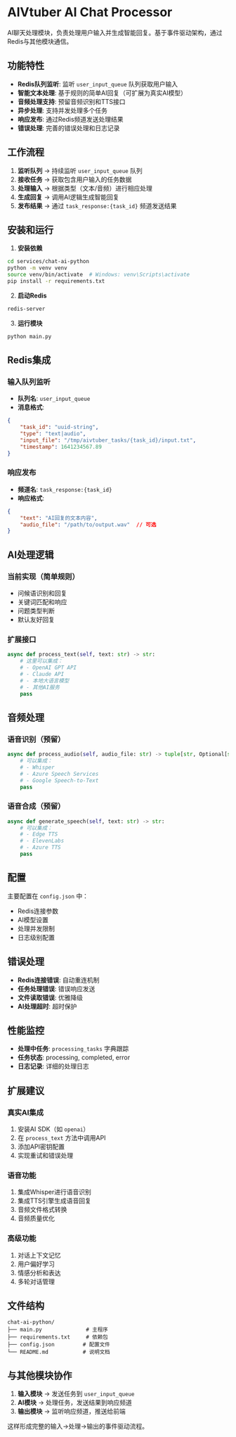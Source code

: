 # AIVtuber AI Chat Processor

AI聊天处理模块，负责处理用户输入并生成智能回复。基于事件驱动架构，通过Redis与其他模块通信。

## 功能特性

- **Redis队列监听**: 监听 `user_input_queue` 队列获取用户输入
- **智能文本处理**: 基于规则的简单AI回复（可扩展为真实AI模型）
- **音频处理支持**: 预留音频识别和TTS接口
- **异步处理**: 支持并发处理多个任务
- **响应发布**: 通过Redis频道发送处理结果
- **错误处理**: 完善的错误处理和日志记录

## 工作流程

1. **监听队列** → 持续监听 `user_input_queue` 队列
2. **接收任务** → 获取包含用户输入的任务数据
3. **处理输入** → 根据类型（文本/音频）进行相应处理
4. **生成回复** → 调用AI逻辑生成智能回复
5. **发布结果** → 通过 `task_response:{task_id}` 频道发送结果

## 安装和运行

1. **安装依赖**
```bash
cd services/chat-ai-python
python -m venv venv
source venv/bin/activate  # Windows: venv\Scripts\activate
pip install -r requirements.txt
```

2. **启动Redis**
```bash
redis-server
```

3. **运行模块**
```bash
python main.py
```

## Redis集成

### 输入队列监听
- **队列名**: `user_input_queue`
- **消息格式**:
```json
{
    "task_id": "uuid-string",
    "type": "text|audio",
    "input_file": "/tmp/aivtuber_tasks/{task_id}/input.txt",
    "timestamp": 1641234567.89
}
```

### 响应发布
- **频道名**: `task_response:{task_id}`
- **响应格式**:
```json
{
    "text": "AI回复的文本内容",
    "audio_file": "/path/to/output.wav"  // 可选
}
```

## AI处理逻辑

### 当前实现（简单规则）
- 问候语识别和回复
- 关键词匹配和响应
- 问题类型判断
- 默认友好回复

### 扩展接口
```python
async def process_text(self, text: str) -> str:
    # 这里可以集成：
    # - OpenAI GPT API
    # - Claude API
    # - 本地大语言模型
    # - 其他AI服务
    pass
```

## 音频处理

### 语音识别（预留）
```python
async def process_audio(self, audio_file: str) -> tuple[str, Optional[str]]:
    # 可以集成：
    # - Whisper
    # - Azure Speech Services
    # - Google Speech-to-Text
    pass
```

### 语音合成（预留）
```python
async def generate_speech(self, text: str) -> str:
    # 可以集成：
    # - Edge TTS
    # - ElevenLabs
    # - Azure TTS
    pass
```

## 配置

主要配置在 `config.json` 中：

- Redis连接参数
- AI模型设置
- 处理并发限制
- 日志级别配置

## 错误处理

- **Redis连接错误**: 自动重连机制
- **任务处理错误**: 错误响应发送
- **文件读取错误**: 优雅降级
- **AI处理超时**: 超时保护

## 性能监控

- **处理中任务**: `processing_tasks` 字典跟踪
- **任务状态**: processing, completed, error
- **日志记录**: 详细的处理日志

## 扩展建议

### 真实AI集成
1. 安装AI SDK（如 `openai`）
2. 在 `process_text` 方法中调用API
3. 添加API密钥配置
4. 实现重试和错误处理

### 语音功能
1. 集成Whisper进行语音识别
2. 集成TTS引擎生成语音回复
3. 音频文件格式转换
4. 音频质量优化

### 高级功能
1. 对话上下文记忆
2. 用户偏好学习
3. 情感分析和表达
4. 多轮对话管理

## 文件结构

```
chat-ai-python/
├── main.py              # 主程序
├── requirements.txt     # 依赖包
├── config.json         # 配置文件
└── README.md           # 说明文档
```

## 与其他模块协作

1. **输入模块** → 发送任务到 `user_input_queue`
2. **AI模块** → 处理任务，发送结果到响应频道
3. **输出模块** → 监听响应频道，推送给前端

这样形成完整的输入→处理→输出的事件驱动流程。
